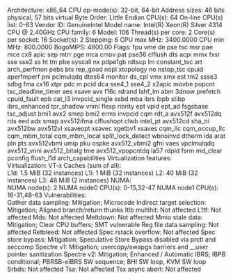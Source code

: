 Architecture:                x86_64
  CPU op-mode(s):            32-bit, 64-bit
  Address sizes:             46 bits physical, 57 bits virtual
  Byte Order:                Little Endian
CPU(s):                      64
  On-line CPU(s) list:       0-63
Vendor ID:                   GenuineIntel
  Model name:                Intel(R) Xeon(R) Silver 4314 CPU @ 2.40GHz
    CPU family:              6
    Model:                   106
    Thread(s) per core:      2
    Core(s) per socket:      16
    Socket(s):               2
    Stepping:                6
    CPU max MHz:             3400.0000
    CPU min MHz:             800.0000
    BogoMIPS:                4800.00
    Flags:                   fpu vme de pse tsc msr pae mce cx8 apic sep mtrr pge mca cmov pat pse36 clflush dts acpi mmx fxsr sse sse2 
                             ss ht tm pbe syscall nx pdpe1gb rdtscp lm constant_tsc art arch_perfmon pebs bts rep_good nopl xtopology no
                             nstop_tsc cpuid aperfmperf pni pclmulqdq dtes64 monitor ds_cpl vmx smx est tm2 ssse3 sdbg fma cx16 xtpr pdc
                             m pcid dca sse4_1 sse4_2 x2apic movbe popcnt tsc_deadline_timer aes xsave avx f16c rdrand lahf_lm abm 3dnow
                             prefetch cpuid_fault epb cat_l3 invpcid_single ssbd mba ibrs ibpb stibp ibrs_enhanced tpr_shadow vnmi flexp
                             riority ept vpid ept_ad fsgsbase tsc_adjust bmi1 avx2 smep bmi2 erms invpcid cqm rdt_a avx512f avx512dq rds
                             eed adx smap avx512ifma clflushopt clwb intel_pt avx512cd sha_ni avx512bw avx512vl xsaveopt xsavec xgetbv1 
                             xsaves cqm_llc cqm_occup_llc cqm_mbm_total cqm_mbm_local split_lock_detect wbnoinvd dtherm ida arat pln pts
                              avx512vbmi umip pku ospke avx512_vbmi2 gfni vaes vpclmulqdq avx512_vnni avx512_bitalg tme avx512_vpopcntdq
                              la57 rdpid fsrm md_clear pconfig flush_l1d arch_capabilities
Virtualization features:     
  Virtualization:            VT-x
Caches (sum of all):         
  L1d:                       1.5 MiB (32 instances)
  L1i:                       1 MiB (32 instances)
  L2:                        40 MiB (32 instances)
  L3:                        48 MiB (2 instances)
NUMA:                        
  NUMA node(s):              2
  NUMA node0 CPU(s):         0-15,32-47
  NUMA node1 CPU(s):         16-31,48-63
Vulnerabilities:             
  Gather data sampling:      Mitigation; Microcode
  Indirect target selection: Mitigation; Aligned branch/return thunks
  Itlb multihit:             Not affected
  L1tf:                      Not affected
  Mds:                       Not affected
  Meltdown:                  Not affected
  Mmio stale data:           Mitigation; Clear CPU buffers; SMT vulnerable
  Reg file data sampling:    Not affected
  Retbleed:                  Not affected
  Spec rstack overflow:      Not affected
  Spec store bypass:         Mitigation; Speculative Store Bypass disabled via prctl and seccomp
  Spectre v1:                Mitigation; usercopy/swapgs barriers and __user pointer sanitization
  Spectre v2:                Mitigation; Enhanced / Automatic IBRS; IBPB conditional; PBRSB-eIBRS SW sequence; BHI SW loop, KVM SW loop
  Srbds:                     Not affected
  Tsa:                       Not affected
  Tsx async abort:           Not affected

